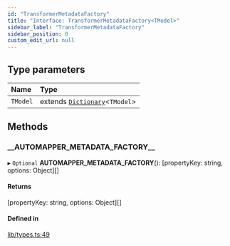 ```yaml
---
id: "TransformerMetadataFactory"
title: "Interface: TransformerMetadataFactory<TModel>"
sidebar_label: "TransformerMetadataFactory"
sidebar_position: 0
custom_edit_url: null
---
```


## Type parameters

| Name | Type |
| :------ | :------ |
| `TModel` | extends [`Dictionary`](../modules.md#dictionary)<`TModel`\> |

## Methods

### \_\_AUTOMAPPER\_METADATA\_FACTORY\_\_

▸ `Optional` **__AUTOMAPPER_METADATA_FACTORY__**(): [propertyKey: string, options: Object][]

#### Returns

[propertyKey: string, options: Object][]

#### Defined in

[lib/types.ts:49](https://github.com/nartc/mapper/blob/a29e3690/packages/core/src/lib/types.ts#L49)
